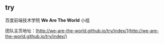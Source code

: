 ## try

百度前端技术学院 **We Are The World** 小组

团队主页地址：[http://we-are-the-world.github.io/try/index/](http://we-are-the-world.github.io/try/index/)



